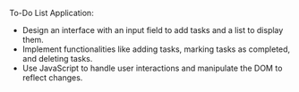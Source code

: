 To-Do List Application:
- Design an interface with an input field to add tasks and a list to display them.
- Implement functionalities like adding tasks, marking tasks as completed, and deleting tasks.
- Use JavaScript to handle user interactions and manipulate the DOM to reflect changes.